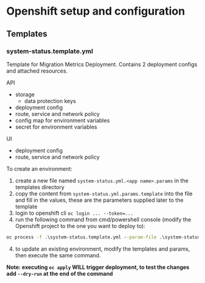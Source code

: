 # Openshift setup and configuration

## Templates

### system-status.template.yml

Template for Migration Metrics Deployment. Contains 2 deployment configs and attached resources.

API

- storage
  - data protection keys
- deployment config
- route, service and network policy
- config map for environment variables
- secret for environment variables

UI

- deployment config
- route, service and network policy

To create an environment:

1. create a new file named `system-status.yml.<app name>.params` in the templates directory
1. copy the content from `system-status.yml.params.template` into the file and fill in the values, these are the parameters supplied later to the template
1. login to openshift cli `oc login ... --token=...`
1. run the following command from cmd/powershell console (modify the Openshift project to the one you want to deploy to):

```cmd
oc process -f .\system-status.template.yml --param-file .\system-status.yml.<app name>.params | oc apply -f -
```

4. to update an existing environment, modify the templates and params, then execute the same command.

**Note: executing `oc apply` WILL trigger deployment, to test the changes add `--dry-run` at the end of the command**



